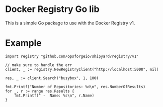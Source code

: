 # Docker Registry Go lib
This is a simple Go package to use with the Docker Registry v1.

# Example

```
import registry "github.com/opsforgeio/shipyard/registry/v1"

// make sure to handle the err
client, _ := registry.NewRegistryClient("http://localhost:5000", nil)

res, _ := client.Search("busybox", 1, 100)

fmt.Printf("Number of Repositories: %d\n", res.NumberOfResults)
for _, r := range res.Results {
	fmt.Printf(" -  Name: %s\n", r.Name)
}
```
